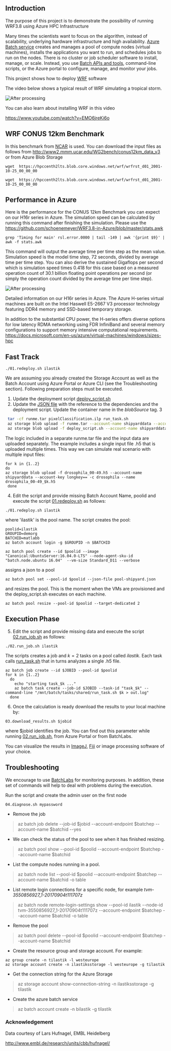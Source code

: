 ## Introduction

The purpose of this project is to demonstrate the possibility of running WRF3.8  using Azure HPC Infrastructure
 
Many times the scientists want to focus on the algorithm, instead of scalability, underlying hardware infrastructure and high availability. [Azure Batch service](https://docs.microsoft.com/en-us/azure/batch/batch-technical-overview) creates and manages a pool of compute nodes (virtual machines), installs the applications you want to run, and schedules jobs to run on the nodes. There is no cluster or job scheduler software to install, manage, or scale. Instead, you use [Batch APIs and tools](https://docs.microsoft.com/en-us/azure/batch/batch-apis-tools), command-line scripts, or the Azure portal to configure, manage, and monitor your jobs.

This project shows how to deploy [WRF](http://www2.mmm.ucar.edu/wrf/users/wrfv3.8/wrf_model.html) software

The video below shows a typical result of WRF simulating a tropical storm.

![After processing](https://github.com/schoenemeyer/WRF3.8-in-Azure/blob/master/wrf_atl_shear_anim.gif)

You can also learn about installing WRF in this video

https://www.youtube.com/watch?v=EMO6jreKi6o

## WRF CONUS 12km Benchmark
In this benchmark  from [NCAR](http://www2.mmm.ucar.edu/wrf/WG2/benchv3) is used. You can download the input files as follows  from http://www2.mmm.ucar.edu/WG2bench/conus12km_data_v3 or from Azure Blob Storage
```
wget  https://hpccenth2lts.blob.core.windows.net/wrf/wrfrst_d01_2001-10-25_00_00_00

wget  https://hpccenth2lts.blob.core.windows.net/wrf/wrfrst_d01_2001-10-25_00_00_00
```

## Performance in Azure

Here is the performance for the CONUS 12km Benchmark you can expect on our H16r series in Azure. The simulation speed can be calculated by running this command after finishing the simulation. Please use the  https://github.com/schoenemeyer/WRF3.8-in-Azure/blob/master/stats.awk 
```
grep 'Timing for main' rsl.error.0000 | tail -149 | awk '{print $9}' | awk -f stats.awk
```

This command will output the average time per time step as the mean value. Simulation speed is the model time step, 72 seconds, divided by average time per time step. You can also derive the sustained Gigaflops per second which is simulation speed times 0.418 for this case based on a measured operation count of 30.1 billion floating point operations per second (or simply the operation count divided by the average time per time step).

![After processing](https://github.com/schoenemeyer/WRF3.8-in-Azure/blob/master/wrf3.8.gif)

Detailed information on our H16r series in Azure. The Azure H-series virtual machines are built on the Intel Haswell E5-2667 V3 processor technology featuring DDR4 memory and SSD-based temporary storage.

In addition to the substantial CPU power, the H-series offers diverse options for low latency RDMA networking using FDR InfiniBand and several memory configurations to support memory intensive computational requirements.
https://docs.microsoft.com/en-us/azure/virtual-machines/windows/sizes-hpc


## Fast Track

```
./01.redeploy.sh ilastik
```

We are assuming you already created the Storage Account as well as the Batch Account using Azure Portal or Azure CLI (see the Troubleshooting section). Following preparation steps must be executed.

1. Update the deployment script [deploy_script.sh](https://github.com/lmiroslaw/azure-batch-ilastik/blob/master/deploy_script.sh)
2. Update the [JSON file](https://github.com/lmiroslaw/azure-batch-ilastik/blob/master/pool-shipyard.json) with the reference to the  dependencies and the deployment script. Update the container name in the *blobSource* tag. 
3

```bash
 tar -cf runme.tar pixelClassification.ilp run_task.sh
 az storage blob upload -f runme.tar --account-name shipyarddata --account-key longkey== -c drosophila --name runme.tar
 az storage blob upload -f deploy_script.sh --account-name shipyarddata --account-key longkey== -c drosophila --name deploy_script.sh
```
The logic included in a separate runme.tar file and the input data are uploaded separately. The example includes a single input file .h5 that is uploaded multiple times. This way we can simulate real scenario with multiple input files: 

```
for k in {1..2}
do
az storage blob upload -f drosophila_00-49.h5 --account-name shipyarddata --account-key longkey== -c drosophila --name drosophila_00-49_$k.h5
 done
```

4. Edit the script and provide missing Batch Account Name, poolid and execute the script [01.redeploy.sh](https://github.com/lmiroslaw/azure-batch-ilastik/blob/master/01.redeploy.sh) as follows:
```
./01.redeploy.sh ilastik
```
where 'ilastik' is the pool name.  The script creates the pool:
```
poolid=ilastik
GROUPID=demorg
BATCHID=matlabb
az batch account login -g $GROUPID -n $BATCHID

az batch pool create --id $poolid --image "Canonical:UbuntuServer:16.04.0-LTS" --node-agent-sku-id "batch.node.ubuntu 16.04"  --vm-size Standard_D11 --verbose
```

assigns a json to a pool
```
az batch pool set --pool-id $poolid --json-file pool-shipyard.json 
```

and resizes the pool. This is the moment when the VMs are provisioned and the deploy_script.sh executes on each machine.
```
az batch pool resize --pool-id $poolid --target-dedicated 2 
```

## Execution Phase

5. Edit the script and provide missing data and execute the script [02.run_job.sh](https://github.com/lmiroslaw/azure-batch-ilastik/blob/master/02.run_job.sh) as follows:
```
./02.run_job.sh ilastik
```

The scripts creates a job and $k=2$ tasks on a pool called *ilastik*. Each task calls [run_task.sh](https://github.com/lmiroslaw/azure-batch-ilastik/blob/master/run_task.sh) that in turns analyzes a single .h5 file.
```
az batch job create --id $JOBID --pool-id $poolid 
for k in {1..2} 
  do 
    echo "starting task_$k ..."
    az batch task create --job-id $JOBID --task-id "task_$k" --command-line "/mnt/batch/tasks/shared/run_task.sh $k > out.log"
  done

```

6. Once the calculation is ready download the results to your local machine by:
```
03.download_results.sh $jobid
```
where $jobid identifies the job. You can find out this parameter while running [02.run_job.sh](https://github.com/lmiroslaw/azure-batch-ilastik/blob/master/02.run_job.sh), from Azure Portal or from BatchLabs.

You can visualize the results in [ImageJ](https://imagej.nih.gov/ij/), [Fiji](https://fiji.sc) or image processing software of your choice.

## Troubleshooting

We encourage to use [BatchLabs](https://github.com/Azure/BatchLabs) for monitoring purposes. In addition, these set of commands will help to deal with problems during the execution.

Run the script and create the admin user on the first node
```
04.diagnose.sh mypassword
```

* Remove the job
> az batch job delete  --job-id $jobid  --account-endpoint $batchep --account-name $batchid --yes

* We can check the status of the pool to see when it has finished resizing.
> az batch pool show --pool-id $poolid  --account-endpoint $batchep --account-name $batchid

* List the compute nodes running in a pool.
> az batch node list --pool-id $poolid --account-endpoint $batchep --account-name $batchid -o table

* List remote login connections for a specific node, for example *tvm-3550856927_1-20170904t111707z* 
> az batch node remote-login-settings show --pool-id ilastik --node-id tvm-3550856927_1-20170904t111707z --account-endpoint $batchep --account-name $batchid -o table

* Remove the pool
> az batch pool delete --pool-id $poolid  --account-endpoint $batchep --account-name $batchid

* Create the resource group and storage account. For example:
 ```
 az group create -n tilastik -l westeurope
 az storage account create -n ilastiksstorage -l westeurope -g tilastik
```
* Get the connection string for the Azure Storage
> az storage account show-connection-string -n ilastiksstorage -g tilastik

* Create the azure batch service
> az batch account create -n bilastik -g tilastik

### Acknowledgement

Data courtesy of Lars Hufnagel, EMBL Heidelberg

http://www.embl.de/research/units/cbb/hufnagel/
